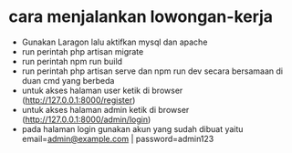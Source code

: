 # cara menjalankan lowongan-kerja
- Gunakan Laragon lalu aktifkan mysql dan apache
- run perintah php artisan migrate
- run perintah npm run build
- run perintah php artisan serve dan npm run dev secara bersamaan di duan cmd yang berbeda
- untuk akses halaman user ketik di browser (http://127.0.0.1:8000/register)
- untuk akses halaman admin ketik di browser (http://127.0.0.1:8000/admin/login)
- pada halaman login gunakan akun yang sudah dibuat yaitu email=admin@example.com | password=admin123
